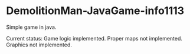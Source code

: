 # DemolitionMan-JavaGame-info1113
Simple game in java.

Current status:
Game logic implemented.
Proper maps not implemented.
Graphics not implemented.
